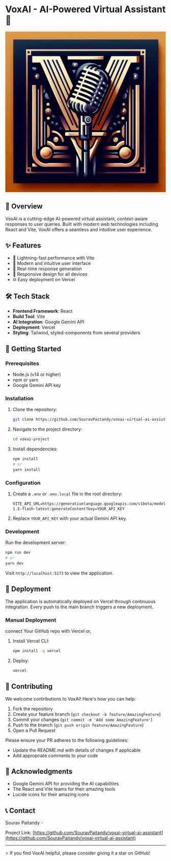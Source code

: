 # VoxAI - AI-Powered Virtual Assistant 🤖

[![Deployed on Vercel](public/Designer(2).png)](https://voxai-project.vercel.app/)

## 🌟 Overview

VoxAI is a cutting-edge AI-powered virtual assistant, context-aware responses to user queries. Built with modern web technologies including React and Vite, VoxAI offers a seamless and intuitive user experience.

## ✨ Features

<!-- - 🤖 AI-powered conversations using Gemini API -->

- 💨 Lightning-fast performance with Vite
- 🎯 Modern and intuitive user interface
- 🔄 Real-time response generation
- 📱 Responsive design for all devices
- 🌐 Easy deployment on Vercel

## 🛠️ Tech Stack

- **Frontend Framework**: React
- **Build Tool**: Vite
- **AI Integration**: Google Gemini API
- **Deployment**: Vercel
- **Styling**: Tailwind, styled-components from several providers

<!-- - **State Management**: [If applicable - e.g., Redux, Context API] -->

## 🚀 Getting Started

### Prerequisites

- Node.js (v14 or higher)
- npm or yarn
- Google Gemini API key

### Installation

1. Clone the repository:

   ```bash
   git clone https://github.com/SouravPaitandy/voxai-virtual-ai-assistant.git
   ```
2. Navigate to the project directory:

   ```bash
   cd voxai-project
   ```
3. Install dependencies:

   ```bash
   npm install
   # or
   yarn install
   ```

### Configuration

1. Create a `.env` or `.env.local` file in the root directory:

   ```env
   VITE_API_URL=https://generativelanguage.googleapis.com/v1beta/models/gemini-1.5-flash-latest:generateContent?key=YOUR_API_KEY
   ```
2. Replace `YOUR_API_KEY` with your actual Gemini API key.

### Development

Run the development server:

```bash
npm run dev
# or
yarn dev
```

Visit `http://localhost:5173` to view the application.

## 🚀 Deployment

The application is automatically deployed on Vercel through continuous integration. Every push to the main branch triggers a new deployment.

### Manual Deployment

connect Your GitHub repo with Vercel or,

1. Install Vercel CLI:

   ```bash
   npm install -g vercel
   ```
2. Deploy:

   ```bash
   vercel
   ```

## 🤝 Contributing

We welcome contributions to VoxAI! Here's how you can help:

1. Fork the repository
2. Create your feature branch (`git checkout -b feature/AmazingFeature`)
3. Commit your changes (`git commit -m 'Add some AmazingFeature'`)
4. Push to the branch (`git push origin feature/AmazingFeature`)
5. Open a Pull Request

Please ensure your PR adheres to the following guidelines:

<!-- - Keep the code clean and well-documented -->

- Update the README.md with details of changes if applicable
- Add appropriate comments to your code

<!-- ## 📝 License -->

<!-- [Your chosen license - e.g., MIT] - See [LICENSE](LICENSE) file for details -->

## 🙏 Acknowledgments

- Google Gemini API for providing the AI capabilities
- The React and Vite teams for their amazing tools
- Lucide icons for their amazing icons

## 📞 Contact

Sourav Paitandy - []()

Project Link: [https://github.com/SouravPaitandy/voxai-virtual-ai-assistant](https://github.com/SouravPaitandy/voxai-virtual-ai-assistant)

---

⭐️ If you find VoxAI helpful, please consider giving it a star on GitHub!

